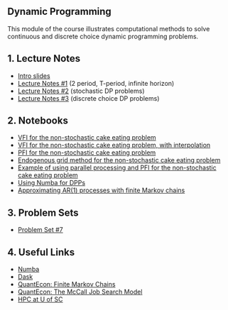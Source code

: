 ## Dynamic Programming
This module of the course illustrates computational methods to solve continuous and discrete choice dynamic programming problems.

## 1. Lecture Notes
* [Intro slides](https://github.com/jdebacker/CompEcon_Fall21/blob/main/DynamicProgramming/Intro_Slides.pdf)
* [Lecture Notes #1](https://github.com/jdebacker/CompEcon_Fall21/blob/main/DynamicProgramming/DP_Lecture1_Notes.pdf) (2 period, T-period, infinite horizon)
* [Lecture Notes #2](https://github.com/jdebacker/CompEcon_Fall21/blob/main/DynamicProgramming/DP_Lecture2_Notes.pdf) (stochastic DP problems)
* [Lecture Notes #3](https://github.com/jdebacker/CompEcon_Fall21/blob/main/DynamicProgramming/DP_Lecture3_Notes.pdf) (discrete choice DP problems)

## 2. Notebooks
* [VFI for the non-stochastic cake eating problem](https://github.com/jdebacker/CompEcon_Fall21/blob/main/DynamicProgramming/Cake.ipynb)
* [VFI for the non-stochastic cake eating problem, with interpolation](https://github.com/jdebacker/CompEcon_Fall21/blob/main/DynamicProgramming/CakeInterpolation.ipynb)
* [PFI for the non-stochastic cake eating problem](https://github.com/jdebacker/CompEcon_Fall21/blob/main/DynamicProgramming/CakePFI.ipynb)
* [Endogenous grid method for the non-stochastic cake eating problem](https://github.com/jdebacker/CompEcon_Fall21/blob/main/DynamicProgramming/CakeEGM.ipynb)
* [Example of using parallel processing and PFI for the non-stochastic cake eating problem](https://github.com/jdebacker/CompEcon_Fall21/blob/main/DynamicProgramming/CakePFI_multiprocessing.ipynb)
* [Using Numba for DPPs](https://github.com/jdebacker/CompEcon_Fall21/blob/main/DynamicProgramming/DPPwNumba.ipynb)
* [Approximating AR(1) processes with finite Markov chains](https://github.com/jdebacker/CompEcon_Fall21/blob/main/DynamicProgramming/ApproxAR.ipynb)

## 3. Problem Sets
* [Problem Set #7](https://github.com/jdebacker/CompEcon_Fall21/blob/main/DynamicProgramming/PS7.pdf)
## 4. Useful Links
* [Numba](http://numba.pydata.org)
* [Dask](https://dask.org)
* [QuantEcon: Finite Markov Chains](https://lectures.quantecon.org/jl/finite_markov.html)
* [QuantEcon: The McCall Job Search Model](https://lectures.quantecon.org/py/mccall_model.html)
* [HPC at U of SC](https://sc.edu/about/offices_and_divisions/division_of_information_technology/rc/index.php)
